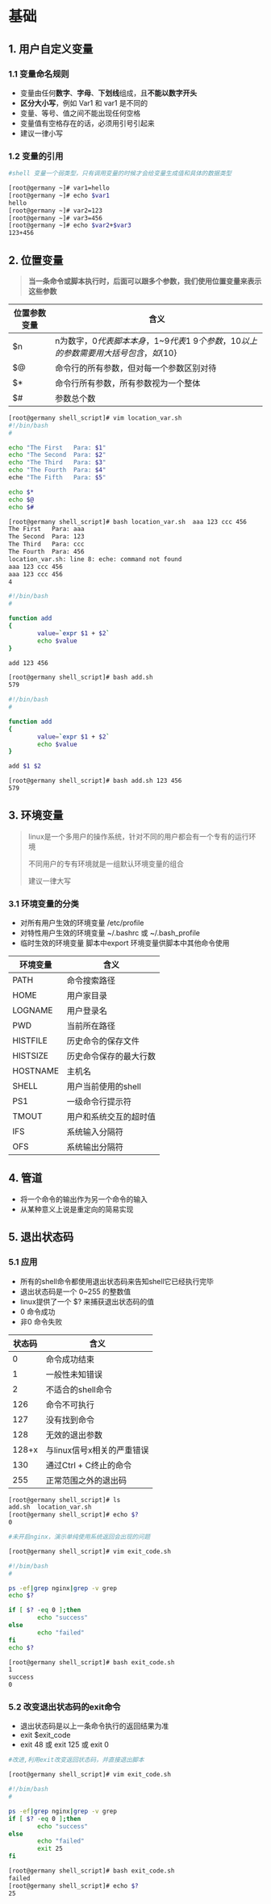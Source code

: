# 基础

## 1. 用户自定义变量

### 1.1 变量命名规则

- 变量由任何**数字**、**字母**、**下划线**组成，且**不能以数字开头**
- **区分大小写**，例如 Var1 和 var1 是不同的
- 变量、等号、值之间不能出现任何空格
- 变量值有空格存在的话，必须用引号引起来
- 建议一律小写

### 1.2 变量的引用

```bash
#shell 变量一个弱类型，只有调用变量的时候才会给变量生成值和具体的数据类型

[root@germany ~]# var1=hello
[root@germany ~]# echo $var1
hello
[root@germany ~]# var2=123
[root@germany ~]# var3=456
[root@germany ~]# echo $var2+$var3
123+456
```

## 2. 位置变量

>**当一条命令或脚本执行时，后面可以跟多个参数，我们使用位置变量来表示这些参数**

| 位置参数变量 | 含义                                                         |
| ------------ | ------------------------------------------------------------ |
| $n           | n为数字，$0代表脚本本身，$1~$9代表1~9个参数，10以上的参数需要用大括号包含，如${10} |
| $@           | 命令行的所有参数，但对每一个参数区别对待                     |
| $*           | 命令行所有参数，所有参数视为一个整体                         |
| $#           | 参数总个数                                                   |

```bash
[root@germany shell_script]# vim location_var.sh 
#!/bin/bash
#

echo "The First   Para: $1"
echo "The Second  Para: $2"
echo "The Third   Para: $3"
echo "The Fourth  Para: $4"
eche "The Fifth   Para: $5"

echo $*
echo $@
echo $#

[root@germany shell_script]# bash location_var.sh  aaa 123 ccc 456
The First   Para: aaa
The Second  Para: 123
The Third   Para: ccc
The Fourth  Para: 456
location_var.sh: line 8: eche: command not found
aaa 123 ccc 456
aaa 123 ccc 456
4
```

```bash
#!/bin/bash
#

function add
{
        value=`expr $1 + $2`
        echo $value
}

add 123 456

[root@germany shell_script]# bash add.sh
579
```



```bash
#!/bin/bash
#

function add
{
        value=`expr $1 + $2`
        echo $value
}

add $1 $2

[root@germany shell_script]# bash add.sh 123 456
579
```

## 3. 环境变量

>linux是一个多用户的操作系统，针对不同的用户都会有一个专有的运行环境
>
>不同用户的专有环境就是一组默认环境变量的组合
>
>建议一律大写

### 3.1 环境变量的分类

- 对所有用户生效的环境变量	/etc/profile
- 对特性用户生效的环境变量    ~/.bashrc 或 ~/.bash_profile
- 临时生效的环境变量               脚本中export 环境变量供脚本中其他命令使用

| 环境变量 | 含义                   |
| -------- | ---------------------- |
| PATH     | 命令搜索路径           |
| HOME     | 用户家目录             |
| LOGNAME  | 用户登录名             |
| PWD      | 当前所在路径           |
| HISTFILE | 历史命令的保存文件     |
| HISTSIZE | 历史命令保存的最大行数 |
| HOSTNAME | 主机名                 |
| SHELL    | 用户当前使用的shell    |
| PS1      | 一级命令行提示符       |
| TMOUT    | 用户和系统交互的超时值 |
| IFS      | 系统输入分隔符         |
| OFS      | 系统输出分隔符         |

## 4. 管道

- 将一个命令的输出作为另一个命令的输入
- 从某种意义上说是重定向的简易实现

## 5. 退出状态码

### 5.1 应用

- 所有的shell命令都使用退出状态码来告知shell它已经执行完毕
- 退出状态码是一个 0~255 的整数值
- linux提供了一个 $? 来捕获退出状态码的值
- 0       命令成功
- 非0   命令失败

| 状态码 | 含义                       |
| ------ | -------------------------- |
| 0      | 命令成功结束               |
| 1      | 一般性未知错误             |
| 2      | 不适合的shell命令          |
| 126    | 命令不可执行               |
| 127    | 没有找到命令               |
| 128    | 无效的退出参数             |
| 128+x  | 与linux信号x相关的严重错误 |
| 130    | 通过Ctrl + C终止的命令     |
| 255    | 正常范围之外的退出码       |

```bash
[root@germany shell_script]# ls
add.sh  location_var.sh
[root@germany shell_script]# echo $?
0
```

```bash
#未开启nginx，演示单纯使用系统返回会出现的问题

[root@germany shell_script]# vim exit_code.sh

#!/bim/bash
#

ps -ef|grep nginx|grep -v grep
echo $?

if [ $? -eq 0 ];then
        echo "success"
else
        echo "failed"
fi
echo $?

[root@germany shell_script]# bash exit_code.sh 
1
success
0
```

### 5.2 改变退出状态码的exit命令

- 退出状态码是以上一条命令执行的返回结果为准
- exit $exit_code
- exit 48 或 exit 125 或 exit 0

```bash
#改进,利用exit改变返回状态码，并直接退出脚本

[root@germany shell_script]# vim exit_code.sh

#!/bim/bash
#

ps -ef|grep nginx|grep -v grep
if [ $? -eq 0 ];then
        echo "success"
else
        echo "failed"
        exit 25
fi

[root@germany shell_script]# bash exit_code.sh 
failed
[root@germany shell_script]# echo $?
25
```

